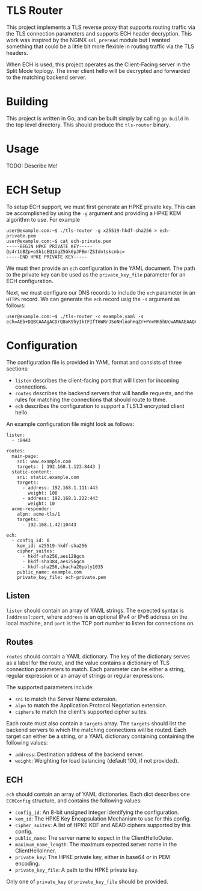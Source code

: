 # TLS Router
This project implements a TLS reverse proxy that supports routing traffic via
the TLS connection parameters and supports ECH header decryption. This work was
inspired by the NGINX `ssl_preread` module but I wanted something that could be
a little bit more flexible in routing traffic via the TLS headers.

When ECH is used, this project operates as the Client-Facing server in the Split
Mode toplogy. The inner client hello will be decrypted and forwarded to the
matching backend server.

# Building
This project is written in Go, and can be built simply by calling `go build` in
the top level directory. This should produce the `tls-router` binary.

# Usage
TODO: Describe Me!

# ECH Setup

To setup ECH support, we must first generate an HPKE private key. This can be
accomplished by using the `-g` argument and providing a HPKE KEM algorithm to
use. For example
```
user@example.com:~$ ./tls-router -g x25519-hkdf-sha256 > ech-private.pem
user@example.com:~$ cat ech-private.pem
-----BEGIN HPKE PRIVATE KEY-----
Qs4r1UBZp+oSh1cEQ1UgZ5Gk6pJFBmrZSIdntskcnbc=
-----END HPKE PRIVATE KEY-----
```

We must then provide an `ech` configuration in the YAML document. The path to
the private key can be used as the `private_key_file` parameter for an ECH
configuration.

Next, we must configure our DNS records to include the `ech` parameter in an
`HTTPS` record. We can generate the `ech` record usig the `-s` argument as
follows:
```
user@example.com:~$ ./tls-router -c example.yaml -s
ech=AEb+DQBCAAAgACDrQ8oK9hyIktFIfT6WRrJSoNHloohHqZr+PnvNK5hUcwAMAAEAAQACAAIAAQADAAtleGFtcGxlLmNvbQAA
```

# Configuration

The configuration file is provided in YAML format and consists of three
sections:
 - `listen` describes the client-facing port that will listen for incoming
   connections.
 - `routes` describes the backend servers that will handle requests, and the
   rules for matching the connections that should route to thme.
 - `ech` describes the configuration to support a TLS1.3 encrypted client hello.

An example configuration file might look as follows:

```
listen:
  - :8443

routes:
  main-page:
    sni: www.example.com
    targets: [ 192.168.1.123:8443 ]
  static-content:
    sni: static.example.com
    targets:
      - address: 192.168.1.111:443
        weight: 100
      - address: 192.168.1.222:443
        weight: 10
  acme-responder:
    alpn: acme-tls/1
    targets:
      - 192.168.1.42:10443

ech:
  - config_id: 0
    kem_id: x25519-hkdf-sha256
    cipher_suites:
      - hkdf-sha256,aes128gcm
      - hkdf-sha384,aes256gcm
      - hkdf-sha256,chacha20poly1035
    public_name: example.com
    private_key_file: ech-private.pem
```

## Listen

`listen` should contain an array of YAML strings. The expected syntax is
`[address]:port`, where `address` is an optional IPv4 or IPv6 address on the
local machine, and `port` is the TCP port number to listen for connections on.

## Routes
`routes` should contain a YAML dictionary. The key of the dictionary serves as
a label for the route, and the value contains a dictionary of TLS connection
parameters to match. Each parameter can be either a string, regular expression
or an array of strings or regular expressions.

The supported parameters include:
 - `sni` to match the Server Name extension.
 - `alpn` to match the Application Protocol Negotiation extension.
 - `ciphers` to match the client's supported cipher suites.

Each route must also contain a `targets` array. The `targets` should list the
backend servers to which the matching connections will be routed. Each target
can either be a string, or a YAML dictionary containing containing the following
values:
 - `address`: Destination address of the backend server.
 - `weight`: Weighting for load balancing (default 100, if not provided).

## ECH
`ech` should contain an array of YAML dictionaries. Each dict describes one
`ECHConfig` structure, and contains the following values:
 - `config_id`: An 8-bit unsigned integer identifying the configuration.
 - `kem_id`: The HPKE Key Encapsulation Mechanism to use for this config.
 - `cipher_suites`: A list of HPKE KDF and AEAD ciphers supported by this config. 
 - `public_name`: The server name to expect in the ClientHelloOuter.
 - `maximum_name_length`: The maximum expected server name in the ClientHelloInner.
 - `private_key`: The HPKE private key, either in base64 or in PEM encoding.
 - `private_key_file`: A path to the HPKE private key.

Only one of `private_key` or `private_key_file` should be provided.
